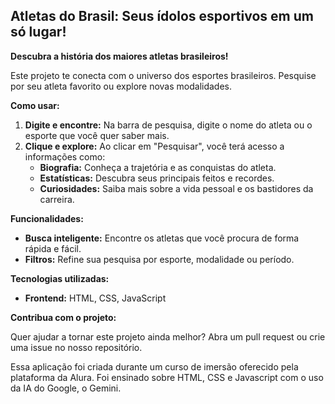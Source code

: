 ## Atletas do Brasil: Seus ídolos esportivos em um só lugar! 

**Descubra a história dos maiores atletas brasileiros!**

Este projeto te conecta com o universo dos esportes brasileiros. Pesquise por seu atleta favorito ou explore novas modalidades. 

**Como usar:**

1. **Digite e encontre:** Na barra de pesquisa, digite o nome do atleta ou o esporte que você quer saber mais.
2. **Clique e explore:** Ao clicar em "Pesquisar", você terá acesso a informações como:
   * **Biografia:** Conheça a trajetória e as conquistas do atleta.
   * **Estatísticas:** Descubra seus principais feitos e recordes.
   * **Curiosidades:** Saiba mais sobre a vida pessoal e os bastidores da carreira.

**Funcionalidades:**

* **Busca inteligente:** Encontre os atletas que você procura de forma rápida e fácil.
* **Filtros:** Refine sua pesquisa por esporte, modalidade ou período.

**Tecnologias utilizadas:**

* **Frontend:** HTML, CSS, JavaScript

**Contribua com o projeto:**

Quer ajudar a tornar este projeto ainda melhor? Abra um pull request ou crie uma issue no nosso repositório.

Essa aplicação foi criada durante um curso de imersão oferecido pela plataforma da Alura. Foi ensinado sobre HTML, CSS e Javascript com o uso da IA do Google, o Gemini.
